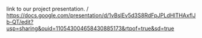 link to our project presentation. /
https://docs.google.com/presentation/d/1vBslEv5d3S8RdFpJPLdHlTHAxflJb-QT/edit?usp=sharing&ouid=110543004658430885173&rtpof=true&sd=true
